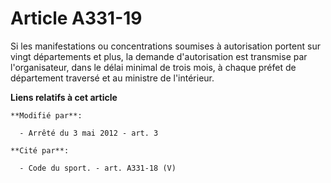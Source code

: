 # Article A331-19

Si les manifestations ou concentrations soumises à autorisation portent sur vingt départements et plus, la demande
d'autorisation est transmise par l'organisateur, dans le délai minimal de trois mois, à chaque préfet de département traversé
et au ministre de l'intérieur.

**Liens relatifs à cet article**

	**Modifié par**:

	  - Arrêté du 3 mai 2012 - art. 3

	**Cité par**:

	  - Code du sport. - art. A331-18 (V)
